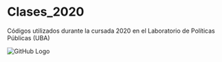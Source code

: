 # Clases_2020
Códigos utilizados durante la cursada 2020 en el Laboratorio de Políticas Públicas (UBA)








![GitHub Logo](https://github.com/labpoliticasuba/Clases_2020/blob/master/ETToWA5WAAEopwl.jpg)
